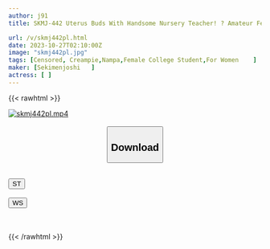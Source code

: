 ```yaml
---
author: j91
title: SKMJ-442 Uterus Buds With Handsome Nursery Teacher! ? Amateur Female College Student's First Exposure Experience! A Childcare Worker Who Looks Cool In An Apron Is Pampered With Paternal Qualities And Makes Me Blush! Kiss-kiss-kiss That Makes Your Brain Melt, Continuous Creampie Sex With All Your Might

url: /v/skmj442pl.html
date: 2023-10-27T02:10:00Z
image: "skmj442pl.jpg"
tags: [Censored, Creampie,Nampa,Female College Student,For Women	]
maker: [Sekimenjoshi   ]
actress: [ ]
---
```



{{< rawhtml >}}

<div class="video" data-videoid="VB8xmDYPYJI9e6">
    <a href="javascript:;">
        <img src="https://my.j91.asia/v/skmj442pl.jpg" width="WIDTH" height="HEIGHT" alt="skmj442pl.mp4" loading="lazy">
    </a>
</div>

<script type="text/javascript" src="https://j91.asia/asset/on-demand-st.js"></script>

<br>
  <link rel="stylesheet" href="https://j91.asia/asset/bs5.css">
  
  <center>
  <button class="btn btn-primary" type="button" data-bs-toggle="collapse" data-bs-target=".multi-collapse" aria-expanded="false" aria-controls="multiCollapseExample1 multiCollapseExample2"><h2>Download</h2></button></center>
</p>
<div class="row">
  <div class="col">
    <div class="collapse multi-collapse" id="multiCollapseExample1">
      <div class="card card-body">
	      	      <br>
<div class="buttons">  
<a href="https://streamtape.to/v/VB8xmDYPYJI9e6"><button class="btn-hover color-3"><i class="fa fa-download"></i> ST</button></a></div>
    </div>
  </div>
</div>
  <div class="col">
    <div class="collapse multi-collapse" id="multiCollapseExample2">
      <div class="card card-body">
	      <br>
<div class="buttons">
    <a href="https://wolfstream.tv/nl8e5at3syst"><button class="btn-hover color-9"><i class="fa fa-download"></i> WS</button></a></div>
<br><br>
      </div>
    </div>
  </div>
</div>

{{< /rawhtml >}}
